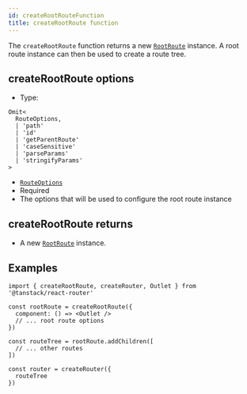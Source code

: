 ```yaml
---
id: createRootRouteFunction
title: createRootRoute function
---
```


The `createRootRoute` function returns a new [`RootRoute`](./api/router/RootRouteClass) instance. A root route instance can then be used to create a route tree.

## createRootRoute options

- Type:
```tsx
Omit<
  RouteOptions,
  | 'path'
  | 'id'
  | 'getParentRoute'
  | 'caseSensitive'
  | 'parseParams'
  | 'stringifyParams'
>
```

- [`RouteOptions`](./api/router/RouteOptionsType)
- Required
- The options that will be used to configure the root route instance

## createRootRoute returns

- A new [`RootRoute`](./api/router/RootRouteClass) instance.

## Examples

```tsx
import { createRootRoute, createRouter, Outlet } from '@tanstack/react-router'

const rootRoute = createRootRoute({
  component: () => <Outlet />
  // ... root route options
})

const routeTree = rootRoute.addChildren([
  // ... other routes
])

const router = createRouter({
  routeTree
})
```